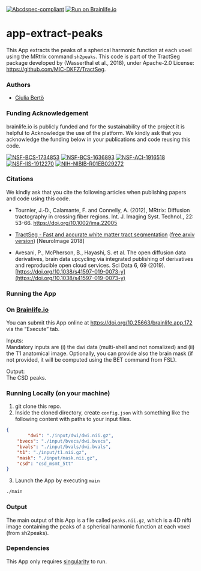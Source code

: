 [![Abcdspec-compliant](https://img.shields.io/badge/ABCD_Spec-v1.1-green.svg)](https://github.com/brain-life/abcd-spec)
[![Run on Brainlife.io](https://img.shields.io/badge/Brainlife-bl.app.172-blue.svg)](https://doi.org/10.25663/brainlife.app.172)

# app-extract-peaks
This App extracts the peaks of a spherical harmonic function at each voxel using the MRtrix command `sh2peaks`. This code is part of the TractSeg package developed by (Wasserthal et al., 2018), under Apache-2.0 License: https://github.com/MIC-DKFZ/TractSeg.

### Authors
- [Giulia Bertò](giulia.berto.4@gmail.com)

### Funding Acknowledgement
brainlife.io is publicly funded and for the sustainability of the project it is helpful to Acknowledge the use of the platform. We kindly ask that you acknowledge the funding below in your publications and code reusing this code.

[![NSF-BCS-1734853](https://img.shields.io/badge/NSF_BCS-1734853-blue.svg)](https://nsf.gov/awardsearch/showAward?AWD_ID=1734853)
[![NSF-BCS-1636893](https://img.shields.io/badge/NSF_BCS-1636893-blue.svg)](https://nsf.gov/awardsearch/showAward?AWD_ID=1636893)
[![NSF-ACI-1916518](https://img.shields.io/badge/NSF_ACI-1916518-blue.svg)](https://nsf.gov/awardsearch/showAward?AWD_ID=1916518)
[![NSF-IIS-1912270](https://img.shields.io/badge/NSF_IIS-1912270-blue.svg)](https://nsf.gov/awardsearch/showAward?AWD_ID=1912270)
[![NIH-NIBIB-R01EB029272](https://img.shields.io/badge/NIH_NIBIB-R01EB029272-green.svg)](https://grantome.com/grant/NIH/R01-EB029272-01)

### Citations
We kindly ask that you cite the following articles when publishing papers and code using this code. 

* Tournier, J.‐D., Calamante, F. and Connelly, A. (2012), MRtrix: Diffusion tractography in crossing fiber regions. Int. J. Imaging Syst. Technol., 22: 53-66. https://doi.org/10.1002/ima.22005

* [TractSeg - Fast and accurate white matter tract segmentation](https://doi.org/10.1016/j.neuroimage.2018.07.070) ([free arxiv version](https://arxiv.org/abs/1805.07103)) [NeuroImage 2018]

* Avesani, P., McPherson, B., Hayashi, S. et al. The open diffusion data derivatives, brain data upcycling via integrated publishing of derivatives and reproducible open cloud services. Sci Data 6, 69 (2019). [https://doi.org/10.1038/s41597-019-0073-y](https://doi.org/10.1038/s41597-019-0073-y) 

### Running the App
### On [Brainlife.io](http://brainlife.io/) 
You can submit this App online at https://doi.org/10.25663/brainlife.app.172 via the “Execute” tab.

Inputs: \
Mandatory inputs are (i) the dwi data (multi-shell and not nomalized) and (ii) the T1 anatomical image. Optionally, you can provide also the brain mask (if not provided, it will be computed using the BET command from FSL).

Output: \
The CSD peaks.

### Running Locally (on your machine)

1. git clone this repo.
2. Inside the cloned directory, create `config.json` with something like the following content with paths to your input files.

```json
{
        "dwi": "./input/dwi/dwi.nii.gz",
	"bvecs": "./input/bvecs/dwi.bvecs",
	"bvals": "./input/bvals/dwi.bvals",
	"t1": "./input/t1.nii.gz",
	"mask": "./input/mask.nii.gz",
	"csd": "csd_msmt_5tt"
}
```

3. Launch the App by executing `main`

```bash
./main
```

### Output
The main output of this App is a file called `peaks.nii.gz`, which is a 4D nifti image containing the peaks of a spherical harmonic function at each voxel (from sh2peaks).

### Dependencies
This App only requires [singularity](https://sylabs.io/singularity/) to run. 
